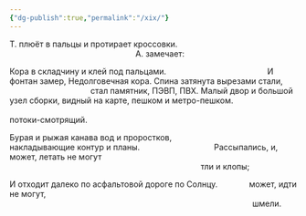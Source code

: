 ```yaml
---
{"dg-publish":true,"permalink":"/xix/"}
---
```


Т. плюёт в пальцы и протирает кроссовки.                                                          А. замечает:

Кора в складчину и клей под пальцами.                                             И фонтан замер,
Недолговечная кора. Спина затянута вырезами стали,                                     стал памятник,
ПЭВП, ПВХ. Малый двор и большой узел сборки,
видный на карте, пешком и метро-пешком.
                                                                                                                                потоки-смотрящий.

Бурая и рыжая канава вод и проростков,                                           
накладывающие контур и планы.                                 Рассыпались, и, может, летать не могут
                                                                                                                         тли и клопы;

И отходит далеко по асфальтовой дороге по Солнцу.              может, идти не могут,
                                                                                                                                                шмели.